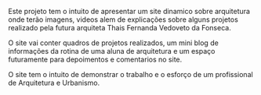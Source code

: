Este projeto tem o intuito de apresentar um site dinamico sobre arquitetura onde terão imagens, videos alem de explicações sobre alguns projetos realizado pela futura arquiteta Thais Fernanda Vedoveto da Fonseca.


O site vai conter quadros de projetos realizados, um mini blog de informações da rotina de uma aluna de arquitetura e um espaço futuramente para depoimentos e comentarios no site.

O site tem o intuito de demonstrar o trabalho e o esforço de um profissional de Arquitetura e Urbanismo.
